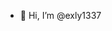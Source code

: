 - 👋 Hi, I’m @exly1337

<!---
exly1337/exly1337 is a ✨ special ✨ repository because its `README.md` (this file) appears on your GitHub profile.
You can click the Preview link to take a look at your changes.
--->
